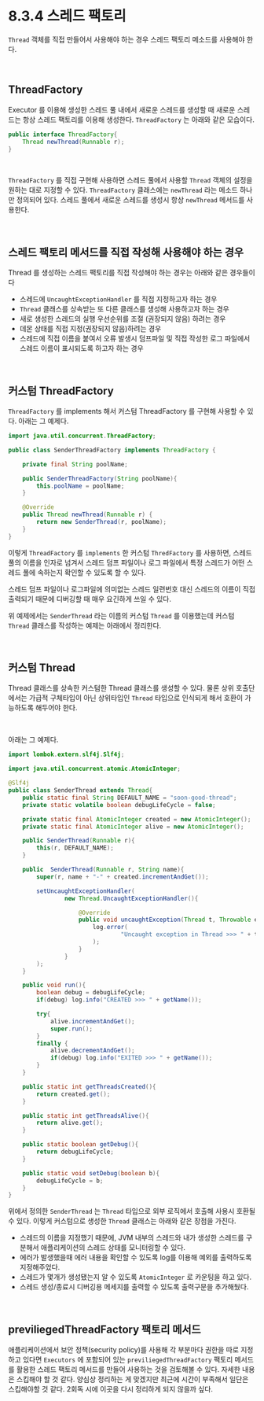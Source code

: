 # 8.3.4 스레드 팩토리

`Thread` 객체를 직접 만들어서 사용해야 하는 경우 스레드 팩토리 메소드를 사용해야 한다.<br>

<br>

## ThreadFactory

Executor 를 이용해 생성한 스레드 풀 내에서 새로운 스레드를 생성할 때 새로운 스레드는 항상 스레드 팩토리를 이용해 생성한다. `ThreadFactory` 는 아래와 같은 모습이다.

```java
public interface ThreadFactory{
    Thread newThread(Runnable r);
}
```

<br>

`ThreadFactory` 를 직접 구현해 사용하면 스레드 풀에서 사용할 `Thread` 객체의 설정을 원하는 대로 지정할 수 있다. `ThreadFactory` 클래스에는 `newThread` 라는 메소드 하나만 정의되어 있다. 스레드 풀에서 새로운 스레드를 생성시 항상 `newThread` 메서드를 사용한다.

<br>

## 스레드 팩토리 메서드를 직접 작성해 사용해야 하는 경우

Thread 를 생성하는 스레드 팩토리를 직접 작성해야 하는 경우는 아래와 같은 경우들이다

- 스레드에 `UncaughtExceptionHandler` 를 직접 지정하고자 하는 경우
- `Thread` 클래스를 상속받는 또 다른 클래스를 생성해 사용하고자 하는 경우
- 새로 생성한 스레드의 실행 우선순위를 조절 (권장되지 않음) 하려는 경우
- 데몬 상태를 직접 지정(권장되지 않음)하려는 경우
- 스레드에 직접 이름을 붙여서 오류 발생시 덤프파일 및 직접 작성한 로그 파일에서 스레드 이름이 표시되도록 하고자 하는 경우

<br>

## 커스텀 ThreadFactory

`ThreadFactory` 를 implements 해서 커스텀 ThreadFactory 를 구현해 사용할 수 있다. 아래는 그 예제다.

```java
import java.util.concurrent.ThreadFactory;

public class SenderThreadFactory implements ThreadFactory {

    private final String poolName;

    public SenderThreadFactory(String poolName){
        this.poolName = poolName;
    }

    @Override
    public Thread newThread(Runnable r) {
        return new SenderThread(r, poolName);
    }
}
```

이렇게 `ThreadFactory` 를 `implements` 한 커스텀 `ThredFactory` 를 사용하면, 스레드 풀의 이름을 인자로 넘겨서 스레드 덤프 파일이나 로그 파일에서 특정 스레드가 어떤 스레드 풀에 속하는지 확인할 수 있도록 할 수 있다.<br>

스레드 덤프 파일이나 로그파일에 의미없는 스레드 일련번호 대신 스레드의 이름이 직접 출력되기 때문에 디버깅할 때 매우 요긴하게 쓰일 수 있다. <br>

위 예제에서는 `SenderThread` 라는 이름의 커스텀 `Thread` 를 이용했는데 커스텀 `Thread` 클래스를 작성하는 예제는 아래에서 정리한다.<br>

<br>

## 커스텀 Thread 

Thread 클래스를 상속한 커스텀한 Thread 클래스를 생성할 수 있다. 물론 상위 호출단에서는 가급적 구체타입이 아닌 상위타입인 `Thread` 타입으로 인식되게 해서 호환이 가능하도록 해두어야 한다.<br>

<br>

아래는 그 예제다.

```java
import lombok.extern.slf4j.Slf4j;

import java.util.concurrent.atomic.AtomicInteger;

@Slf4j
public class SenderThread extends Thread{
    public static final String DEFAULT_NAME = "soon-good-thread";
    private static volatile boolean debugLifeCycle = false;

    private static final AtomicInteger created = new AtomicInteger();
    private static final AtomicInteger alive = new AtomicInteger();

    public SenderThread(Runnable r){
        this(r, DEFAULT_NAME);
    }

    public  SenderThread(Runnable r, String name){
        super(r, name + "-" + created.incrementAndGet());

        setUncaughtExceptionHandler(
                new Thread.UncaughtExceptionHandler(){

                    @Override
                    public void uncaughtException(Thread t, Throwable e) {
                        log.error(
                                "Uncaught exception in Thread >>> " + t.getName()
                        );
                    }
                }
        );
    }

    public void run(){
        boolean debug = debugLifeCycle;
        if(debug) log.info("CREATED >>> " + getName());

        try{
            alive.incrementAndGet();
            super.run();
        }
        finally {
            alive.decrementAndGet();
            if(debug) log.info("EXITED >>> " + getName());
        }
    }

    public static int getThreadsCreated(){
        return created.get();
    }

    public static int getThreadsAlive(){
        return alive.get();
    }

    public static boolean getDebug(){
        return debugLifeCycle;
    }

    public static void setDebug(boolean b){
        debugLifeCycle = b;
    }
}
```

위에서 정의한 `SenderThread` 는 `Thread` 타입으로 외부 로직에서 호출해 사용시 호환될 수 있다. 이렇게 커스텀으로 생성한 `Thread` 클래스는 아래와 같은 장점을 가진다.

- 스레드의 이름을 지정했기 때문에, JVM 내부의 스레드와 내가 생성한 스레드를 구분해서 애플리케이션의 스레드 상태를 모니터링할 수 있다.
- 에러가 발생했을때 에러 내용을 확인할 수 있도록 log를 이용해 예외를 출력하도록 지정해주었다.
- 스레드가 몇개가 생성됐는지 알 수 있도록 `AtomicInteger` 로 카운팅을 하고 있다.
- 스레드 생성/종료시 디버깅용 메세지를 출력할 수 있도록 출력구문을 추가해뒀다.<br>

<br>

## previliegedThreadFactory 팩토리 메서드

애플리케이션에서 보안 정책(security policy)를 사용해 각 부분마다 권한을 따로 지정하고 있다면 `Executors` 에 포함되어 있는 `previliegedThreadFactory` 팩토리 메서드를 활용한 스레드 팩토리 메서드를 만들어 사용하는 것을 검토해볼 수 있다. 자세한 내용은 스킵해야 할 것 같다. 양심상 정리하는 게 맞겠지만 최근에 시간이 부족해서 일단은 스킵해야할 것 같다. 2회독 시에 이곳을 다시 정리하게 되지 않을까 싶다.<br>

<br>























